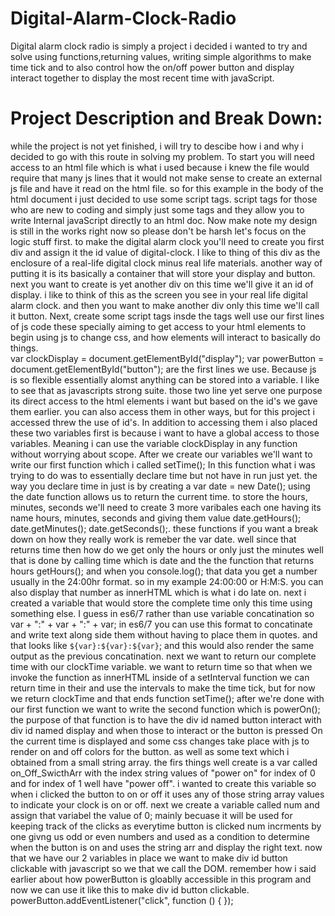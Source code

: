 # Digital-Alarm-Clock-Radio

Digital alarm clock radio is simply a project i decided i wanted to try and solve using functions,returning values, writing simple algorithms to make time tick and to also control how the on/off power button and display interact together to display the most recent time with javaScript. 

# Project Description and Break Down:
while the project is not yet finished, i will try to descibe how i and why i decided to go with this route in solving my problem. To start you will need access to an html file which is what i used because i knew the file would require that many js lines that it would not make sense to create an external js file and have it read on the html file. so for this example in the body of the html document i just decided to use some script tags. script tags for those who are new to coding and simply just some tags and they allow you to write Internal javaScript directly to an html doc. Now make note my design is still in the works right now so please don't be harsh let's focus on the logic stuff first. to make the digital alarm clock you'll need to create you first div and assign it the id value of digital-clock. I like to thing of this div as the enclosure of a real-life digital clock minus real life materials. another way of putting it is its basically a container that will store your display and button. next you want to create is yet another div on this time we'll give it an id of display. i like to think of this as the screen you see in your real life digital alarm clock. and then you want to make another div only this time we'll call it button. Next, create some script tags insde the tags well use our first lines of js code these specially aiming to get access to your html elements to begin using js to change css, and how elements will interact to basically do things.  
var clockDisplay = document.getElementById("display");
var powerButton = document.getElementById("button");
are the first lines we use. Because js is so flexible essentially alomst anything can be stored into a variable. I like to see that as javascripts strong suite. those two line yet serve one purpose its direct access to the html elements i want but based on the id's we gave them earlier. you can also access them in other ways, but for this project i accessed threw the use of id's. In addition to accessing them i also placed these two variables first is because i want to have a global access to those variables. Meaning i can use the variable clockDisplay in any function without worrying about scope. After we create our variables we'll want to write our first function which i called setTime(); In this function what i was trying to do was to essentially declare time but not have in run just yet. the way you declare time in just is by creating a var date = new Date(); using the date function allows us to return the current time. to store the hours, minutes, seconds we'll need to create 3 more varibales each one having its name hours, minutes, seconds and giving them value date.getHours(); date.getMinutes(); date.getSeconds();. these functions if you want a break down on how they really work is remeber the var date. well since that returns time then how do we get only the hours or only just the minutes well that is done by calling time which is date and the the function that returns hours getHours(); and when you console.log(); that data you get a number usually in the 24:00hr format. so in my example 24:00:00 or H:M:S. you can also display that number as innerHTML which is what i do late on. next i created a variable that would store the complete time only this time using something else. I guess in es6/7 rather than use variable concatination so var + ":" + var + ":" + var; in es6/7 you can use this format to concatinate and write text along side them without having to place them in quotes. and that looks like `${var}:${var}:${var}`; and this would also render the same output as the previous concatination. next we want to return our complete time with our clockTime variable. we want to return time so that when we invoke the function as innerHTML inside of a setInterval function we can return time in their and use the intervals to make the time tick, but for now we return clockTime and that ends function setTime(); after we're done with our first function we want to write the second function which is powerOn(); the purpose of that function is to have the div id named button interact with div id named display and when those to interact or the button is pressed On the current time is displayed and some css changes take place with js to render on and off colors for the button. as well as some text which i obtained from a small string array. the firs things well create is a var called on_Off_SwicthArr with the index string values of "power on" for index of 0 and for index of 1 well have "power off". i wanted to create this variable so when i clicked the button to on or off it uses any of those string array values to indicate your clock is on or off. next we create a variable called num and assign that variabel the value of 0; mainly becuase it will be used for keeping track of the clicks as everytime button is clicked num incrments by one givng us odd or even numbers and used as a condition to determine when the button is on and uses the string arr and display the right text. now that we have our 2 variables in place we want to make div id button clickable with javascript so we that we call the DOM. remember how i said earlier about how powerButton is gloablly accessible in this program and now we can use it like this to make div id button clickable. powerButton.addEventListener("click", function () {
});
